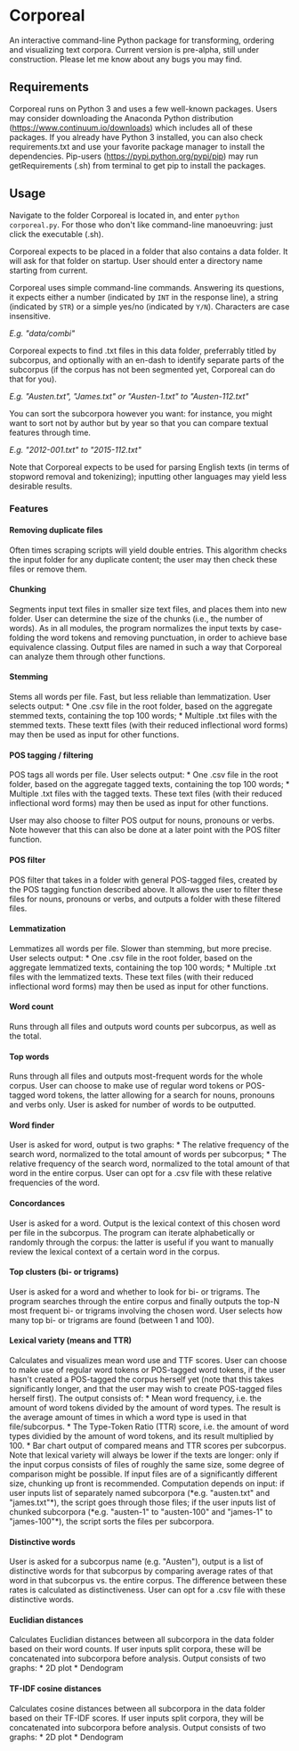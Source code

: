 Corporeal
========================

An interactive command-line Python package for transforming, ordering and visualizing text corpora. Current version is pre-alpha, still under construction. Please let me know about any bugs you may find.


<h2> Requirements </h2>

Corporeal runs on Python 3 and uses a few well-known packages. Users may consider downloading the Anaconda Python distribution (https://www.continuum.io/downloads) which includes all of these packages. If you already have Python 3 installed, you can also check requirements.txt and use your favorite package manager to install the dependencies. Pip-users (https://pypi.python.org/pypi/pip) may run getRequirements (.sh) from terminal to get pip to install the packages.


<h2> Usage </h2>
 
Navigate to the folder Corporeal is located in, and enter `python corporeal.py`. For those who don't like command-line manoeuvring: just click the executable (.sh). 

Corporeal expects to be placed in a folder that also contains a data folder. It will ask for that folder on startup. User should enter a directory name starting from current.

Corporeal uses simple command-line commands. Answering its questions, it expects either a number (indicated by `INT` in the response line), a string (indicated by `STR`) or a simple yes/no (indicated by `Y/N`). Characters are case insensitive.


*E.g. "data/combi"*

Corporeal expects to find .txt files in this data folder, preferrably titled by subcorpus, and optionally with an en-dash to identify separate parts of the subcorpus (if the corpus has not been segmented yet, Corporeal can do that for you).

*E.g. "Austen.txt", "James.txt" or "Austen-1.txt" to "Austen-112.txt"*

You can sort the subcorpora however you want: for instance, you might want to sort not by author but by year so that you can compare textual features through time.

*E.g. "2012-001.txt" to "2015-112.txt"*

Note that Corporeal expects to be used for parsing English texts (in terms of  stopword removal and tokenizing); inputting other languages may yield less desirable results.


<h3> Features </h3>

<h4>Removing duplicate files</h4>
Often times scraping scripts will yield double entries. This algorithm checks the input folder for any duplicate content; the user may then check these files or remove them.

<h4>Chunking</h4>
Segments input text files in smaller size text files, and places them into new folder. User can determine the size of the chunks (i.e., the number of words). As in all modules, the program normalizes the input texts by case-folding the word tokens and removing punctuation, in order to achieve base equivalence classing. Output files are named in such a way that Corporeal can analyze them through other functions.

<h4>Stemming</h4>
Stems all words per file. Fast, but less reliable than lemmatization. User selects output: 
* One .csv file in the root folder, based on the aggregate stemmed texts, containing the top 100 words; 
* Multiple .txt files with the stemmed texts. These textt files (with their reduced inflectional word forms) may then be used as input for other functions. 

<h4>POS tagging / filtering</h4>
POS tags all words per file. User selects output:
* One .csv file in the root folder, based on the aggregate tagged texts, containing the top 100 words; 
* Multiple .txt files with the tagged texts. These text files (with their reduced inflectional word forms) may then be used as input for other functions. 

User may also choose to filter POS output for nouns, pronouns or verbs. Note however that this can also be done at a later point with the POS filter function.

<h4>POS filter</h4>
POS filter that takes in a folder with general POS-tagged files, created by the POS tagging function described above. It allows the user to filter these files for nouns, pronouns or verbs, and outputs a folder with these filtered files.  

<h4>Lemmatization</h4>
Lemmatizes all words per file. Slower than stemming, but more precise. User selects output:
* One .csv file in the root folder, based on the aggregate lemmatized texts, containing the top 100 words; 
* Multiple .txt files with the lemmatized texts. These text files (with their reduced inflectional word forms) may then be used as input for other functions. 

<h4>Word count</h4>
Runs through all files and outputs word counts per subcorpus, as well as the total.

<h4>Top words</h4>
Runs through all files and outputs most-frequent words for the whole corpus. User can choose to make use of regular word tokens or POS-tagged word tokens, the latter allowing for a search for nouns, pronouns and verbs only. User is asked for number of words to be outputted.

<h4>Word finder</h4>
User is asked for word, output is two graphs:
* The relative frequency of the search word, normalized to the total amount of words per subcorpus;
* The relative frequency of the search word, normalized to the total amount of that word in the entire corpus.
User can opt for a .csv file with these relative frequencies of the word. 

<h4>Concordances</h4>
User is asked for a word. Output is the lexical context of this chosen word per file in the subcorpus. The program can iterate alphabetically or randomly through the corpus: the latter is useful if you want to manually review the lexical context of a certain word in the corpus.

<h4>Top clusters (bi- or trigrams)</h4>
User is asked for a word and whether to look for bi- or trigrams. The program searches through the entire corpus and finally outputs the top-N most frequent bi- or trigrams involving the chosen word. User selects how many top bi- or trigrams are found (between 1 and 100).

<h4>Lexical variety (means and TTR)</h4>
Calculates and visualizes mean word use and TTF scores. User can choose to make use of regular word tokens or POS-tagged word tokens, if the user hasn't created a POS-tagged the corpus herself yet (note that this takes significantly longer, and that the user may wish to create POS-tagged files herself first). The output consists of:
* Mean word frequency, i.e. the amount of word tokens divided by the amount of word types. The result is the average amount of times in which a word type is used in that file/subcorpus.
* The Type-Token Ratio (TTR) score, i.e. the amount of word types dividied by the amount of word tokens, and its result multiplied by 100.
* Bar chart output of compared means and TTR scores per subcorpus. 
Note that lexical variety will always be lower if the texts are longer: only if the input corpus consists of files of roughly the same size, some degree of comparison might be possible. If input files are of a significantly different size, chunking up front is recommended.
Computation depends on input: if user inputs list of separately named subcorpora (*e.g. "austen.txt" and "james.txt"*), the script goes through those files; if the user inputs list of chunked subcorpora (*e.g. "austen-1" to "austen-100" and "james-1" to "james-100"*), the script sorts the files per subcorpora.

<h4>Distinctive words</h4>
User is asked for a subcorpus name (e.g. "Austen"), output is a list of distinctive words for that subcorpus by comparing average rates of that word in that subcorpus vs. the entire corpus. The difference between these rates is calculated as distinctiveness. User can opt for a .csv file with these distinctive words. 

<h4>Euclidian distances</h4>
Calculates Euclidian distances between all subcorpora in the data folder based on their word counts. If user inputs split corpora, these will be concatenated into subcorpora before analysis. Output consists of two graphs:
* 2D plot
* Dendogram

<h4>TF-IDF cosine distances</h4>
Calculates cosine distances between all subcorpora in the data folder based on their TF-IDF scores. If user inputs split corpora, they will be concatenated into subcorpora before analysis. Output consists of two graphs:
* 2D plot
* Dendogram